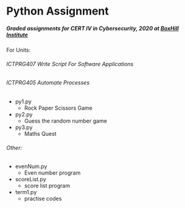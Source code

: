 # Python Assignment
##### Graded assignments for CERT IV in Cybersecurity, 2020 at [BoxHill Institute](https://www.boxhill.edu.au/courses/certificate-iv-in-cyber-security-ct416-d/)
For Units:
###### ICTPRG407 Write Script For Software Applications
###### ICTPRG405 Automate Processes

- py1.py
    - Rock Paper Scissors Game  
- py2.py
    - Guess the random number game
- py3.py
    - Maths Quest

###### Other:

- evenNum.py
    - Even number program
- scoreList.py
    - score list program
- term1.py
    - practise codes

